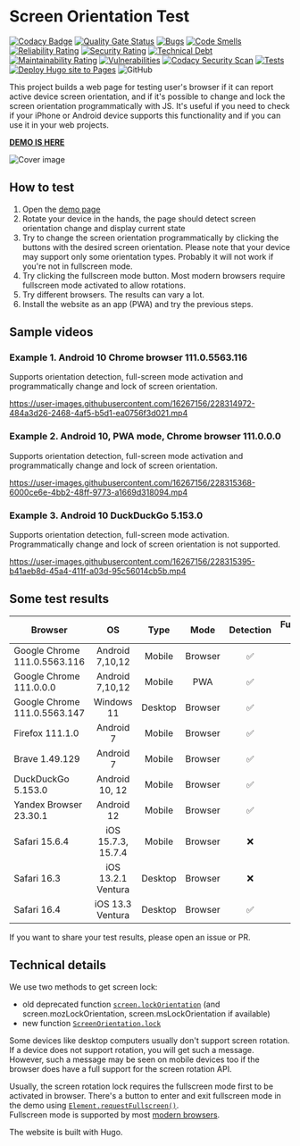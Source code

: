 # Screen Orientation Test

[![Codacy Badge](https://app.codacy.com/project/badge/Grade/5c1b2a41dee048348186f7768e9a265c)](https://app.codacy.com/gh/walitoff/screen-orientation-test/dashboard?utm_source=gh\&utm_medium=referral\&utm_content=\&utm_campaign=Badge_grade)
[![Quality Gate Status](https://sonarcloud.io/api/project_badges/measure?project=walitoff_screen-orientation-test&metric=alert_status)](https://sonarcloud.io/summary/new_code?id=walitoff_screen-orientation-test)
[![Bugs](https://sonarcloud.io/api/project_badges/measure?project=walitoff_screen-orientation-test&metric=bugs)](https://sonarcloud.io/summary/new_code?id=walitoff_screen-orientation-test)
[![Code Smells](https://sonarcloud.io/api/project_badges/measure?project=walitoff_screen-orientation-test&metric=code_smells)](https://sonarcloud.io/summary/new_code?id=walitoff_screen-orientation-test)
[![Reliability Rating](https://sonarcloud.io/api/project_badges/measure?project=walitoff_screen-orientation-test&metric=reliability_rating)](https://sonarcloud.io/summary/new_code?id=walitoff_screen-orientation-test)
[![Security Rating](https://sonarcloud.io/api/project_badges/measure?project=walitoff_screen-orientation-test&metric=security_rating)](https://sonarcloud.io/summary/new_code?id=walitoff_screen-orientation-test)
[![Technical Debt](https://sonarcloud.io/api/project_badges/measure?project=walitoff_screen-orientation-test&metric=sqale_index)](https://sonarcloud.io/summary/new_code?id=walitoff_screen-orientation-test)
[![Maintainability Rating](https://sonarcloud.io/api/project_badges/measure?project=walitoff_screen-orientation-test&metric=sqale_rating)](https://sonarcloud.io/summary/new_code?id=walitoff_screen-orientation-test)
[![Vulnerabilities](https://sonarcloud.io/api/project_badges/measure?project=walitoff_screen-orientation-test&metric=vulnerabilities)](https://sonarcloud.io/summary/new_code?id=walitoff_screen-orientation-test)
[![Codacy Security Scan](https://github.com/walitoff/screen-orientation-test/actions/workflows/codacy.yml/badge.svg)](https://github.com/walitoff/screen-orientation-test/actions/workflows/codacy.yml)
[![Tests](https://github.com/walitoff/screen-orientation-test/actions/workflows/tests.js.yml/badge.svg)](https://github.com/walitoff/screen-orientation-test/actions/workflows/node.js.yml)
[![Deploy Hugo site to Pages](https://github.com/walitoff/screen-orientation-test/actions/workflows/hugo.yml/badge.svg)](https://github.com/walitoff/screen-orientation-test/actions/workflows/hugo.yml)
![GitHub](https://img.shields.io/github/license/walitoff/screen-orientation-test?color=blue)

This project builds a web page for testing user's browser if it can report active device screen orientation, and
if it's possible to change and lock the screen orientation programmatically with JS.
It's useful if you need to check if your iPhone or Android device supports this functionality and if
you can use it in your web projects.

**[DEMO IS HERE](https://screen-orientation-test.walitoff.com/)**

![Cover image](https://user-images.githubusercontent.com/16267156/228318924-5fb7f389-9570-4732-b60d-a13960f5c4f6.jpg)

## How to test

1. Open the [demo page](https://screen-orientation-test.walitoff.com/)
2. Rotate your device in the hands, the page should detect screen orientation change and display current state
3. Try to change the screen orientation programmatically by clicking the buttons with the desired screen orientation.
   Please note that your device may support only some orientation types.
   Probably it will not work if you're not in fullscreen mode.
4. Try clicking the fullscreen mode button. Most modern browsers require fullscreen mode activated to allow rotations.
5. Try different browsers. The results can vary a lot.
6. Install the website as an app (PWA) and try the previous steps.

## Sample videos

### Example 1. Android 10 Chrome browser 111.0.5563.116

Supports orientation detection, full-screen mode activation and programmatically change and lock of screen orientation.

<https://user-images.githubusercontent.com/16267156/228314972-484a3d26-2468-4af5-b5d1-ea0756f3d021.mp4>

### Example 2. Android 10, PWA mode, Chrome browser 111.0.0.0

Supports orientation detection,
full-screen mode activation and programmatically change and lock of screen orientation.

<https://user-images.githubusercontent.com/16267156/228315368-6000ce6e-4bb2-48ff-9773-a1669d318094.mp4>

### Example 3. Android 10 DuckDuckGo 5.153.0

Supports orientation detection, full-screen mode activation.
Programmatically change and lock of screen orientation is not supported.

<https://user-images.githubusercontent.com/16267156/228315395-b41aeb8d-45a4-411f-a03d-95c56014cb5b.mp4>

## Some test results

| Browser                      |         OS         |  Type   |  Mode   | Detection | Fullscreen Mode | Rotation |
|------------------------------|:------------------:|:-------:|:-------:|:---------:|:---------------:|:--------:|
| Google Chrome 111.0.5563.116 |  Android 7,10,12   | Mobile  | Browser |     ✅     |        ✅        |    ✅     |
| Google Chrome 111.0.0.0      |  Android 7,10,12   | Mobile  |   PWA   |     ✅     |        ✅        |    ✅     |
| Google Chrome 111.0.5563.147 |     Windows 11     | Desktop | Browser |     ✅     |        ✅        |    ❌     |
| Firefox 111.1.0              |     Android 7      | Mobile  | Browser |     ✅     |        ✅        |    ❌     |
| Brave 1.49.129               |     Android 7      | Mobile  | Browser |     ✅     |        ✅        |    ✅     |
| DuckDuckGo 5.153.0           |   Android 10, 12   | Mobile  | Browser |     ✅     |        ✅        |    ❌     |
| Yandex Browser 23.30.1       |     Android 12     | Mobile  | Browser |     ✅     |        ✅        |    ✅     |
| Safari 15.6.4                | iOS 15.7.3, 15.7.4 | Mobile  | Browser |     ❌     |        ❌        |    ❌     |
| Safari 16.3                  | iOS 13.2.1 Ventura | Desktop | Browser |     ❌     |        ❌        |    ❌     |
| Safari 16.4                  |  iOS 13.3 Ventura  | Desktop | Browser |     ✅     |        ✅        |    ❌     |

If you want to share your test results, please open an issue or PR.

## Technical details

We use two methods to get screen lock:

* old deprecated
  function [`screen.lockOrientation`](https://developer.mozilla.org/en-US/docs/Web/API/Screen/lockOrientation)
  (and screen.mozLockOrientation, screen.msLockOrientation if available)
* new function [`ScreenOrientation.lock`](https://developer.mozilla.org/en-US/docs/Web/API/ScreenOrientation/lock)

Some devices like desktop computers usually don't support screen rotation.
If a device does not support rotation, you will get such a message.
However, such a message may be seen on mobile devices too if the browser does have a full
support for the screen rotation API.

Usually, the screen rotation lock requires the fullscreen mode first to be activated in browser.
There's a button to enter and exit fullscreen mode in the demo
using [`Element.requestFullscreen()`](https://developer.mozilla.org/en-US/docs/Web/API/Element/requestFullscreen).\
Fullscreen mode is supported by most [modern browsers](https://caniuse.com/mdn-api_document_fullscreen).

The website is built with Hugo.

